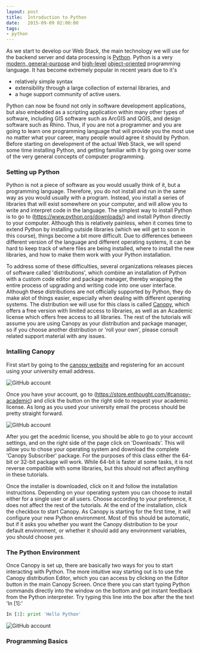 ```yaml
---
layout: post
title:  Introduction to Python
date:   2015-09-09 02:00:00
tags:
- python
---
```


As we start to develop our Web Stack, the main technology we will use for the backend server and data processing is [Python](https://www.python.org/). Python is a very [modern, general-purpose](https://en.wikipedia.org/wiki/Python_(programming_language)) and [high-level](https://en.wikipedia.org/wiki/High-level_programming_language) [object-oriented](https://en.wikipedia.org/wiki/Object-oriented_programming) programming language. It has become extremely popular in recent years due to it's 

- relatively simple syntax
- extensibility through a large collection of external libraries, and 
- a huge support community of active users. 

Python can now be found not only in software development applications, but also embedded as a scripting application within many other types of software, including GIS software such as ArcGIS and QGIS, and design software such as Rhino. Thus, if you are not a programmer and you are going to learn one programming language that will provide you the most use no matter what your career, many people would agree it should by Python. Before starting on development of the actual Web Stack, we will spend some time installing Python, and getting familiar with it by going over some of the very general concepts of computer programming.

### Setting up Python

Python is not a piece of software as you would usually think of it, but a programming language. Therefore, you do not install and run in the same way as you would usually with a program. Instead, you install a series of libraries that will exist somewhere on your computer, and will allow you to write and interpret code in the language. The simplest way to install Python is to go to (https://www.python.org/downloads/) and install Python directly to your computer. Although this is relatively painless, when it comes time to extend Python by installing outside libraries (which we will get to soon in this course), things become a bit more difficult. Due to differences between different version of the language and different operating systems, it can be hard to keep track of where files are being installed, where to install the new libraries, and how to make them work with your Python installation.

To address some of these difficulties, several organizations releases pieces of software called 'distributions', which combine an installation of Python with a custom code editor and package manager, thereby wrapping the entire process of upgrading and writing code into one user interface. Although these distributions are not officially supported by Python, they do make alot of things easier, especially when dealing with different operating systems. The distribution we will use for this class is called [Canopy](https://www.enthought.com/products/canopy/), which offers a free version with limited access to libraries, as well as an Academic license which offers free access to all libraries. The rest of the tutorials will assume you are using Canopy as your distribution and package manager, so if you choose another distribution or 'roll your own', please consult related support material with any issues.

### Intalling Canopy

First start by going to the [canopy website](https://www.enthought.com/products/canopy/) and registering for an account using your university email address.

![GitHub account](/dmc/images/canopy01.png)

Once you have your account, go to (https://store.enthought.com/#canopy-academic) and click the button on the right side to request your academic license. As long as you used your university email the process should be pretty straight forward.

![GitHub account](/dmc/images/canopy02.png)

After you get the acedmic license, you should be able to go to your account settings, and on the right side of the page click on 'Downloads'. This will allow you to chose your operating system and download the complete 'Canopy Subscriber' package. For the purposes of this class either the 64-bit or 32-bit package will work. While 64-bit is faster at some tasks, it is not reverse compatible with some libraries, but this should not affect anything in these tutorials.

Once the installer is downloaded, click on it and follow the installation instructions. Depending on your operating system you can choose to install either for a single user or all users. Choose according to your preference, it does not affect the rest of the tutorials. At the end of the installation, click the checkbox to start Canopy. As Canopy is starting for the first time, it will configure your new Python environment. Most of this should be automatic, but if it asks you whether you want the Canopy distribution to be your default environment, or whether it should add any environment variables, you should choose *yes*.

### The Python Environment

Once Canopy is set up, there are basically two ways for you to start interacting with Python. The more intuitive way starting out is to use the Canopy distribution Editor, which you can access by clicking on the Editor button in the main Canopy Screen. Once there you can start typing Python commands directly into the window on the bottom and get instant feedback from the Python interpreter. Try typing this line into the box after the the text 'In [1]:'


```python
In [1]: print 'Hello Python'
```

![GitHub account](/dmc/images/canopy03.png)


### Programming Basics






